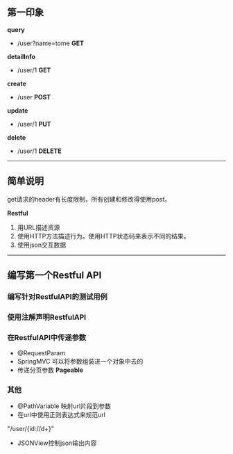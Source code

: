 ## 第一印象

**query** 

+ /user?name=tome **GET**

**detailInfo**

+ /user/1 **GET**

**create**

+ /user **POST**

**update**

+ /user/1 **PUT**

**delete**

+ /user/1 **DELETE**

---

## 简单说明

get请求的header有长度限制，所有创建和修改得使用post。

**Restful**

1. 用URL描述资源
2. 使用HTTP方法描述行为。使用HTTP状态码来表示不同的结果。
3. 使用json交互数据

---

## 编写第一个Restful API

### 编写针对RestfulAPI的测试用例



### 使用注解声明RestfulAPI



### 在RestfulAPI中传递参数

+ @RequestParam
+ SpringMVC 可以将参数组装进一个对象中去的
+ 传递分页参数 **Pageable**

### 其他

+ @PathVariable 映射url片段到参数
+ 在url中使用正则表达式来规范url

"/user/{id://d+}"

+ JSONView控制json输出内容



